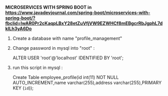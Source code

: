 **MICROSERVICES WITH SPRING BOOT in https://www.javadevjournal.com/spring-boot/microservices-with-spring-boot/?fbclid=IwAR0Pr2cKaqpLBxY28etZuVfjVW9EZWHCf8mEBgcrRbJgphL7dkILh3yA6Do**

1. Create a database with name "profile_management"
2. Change password in mysql into "root" : 

   ALTER USER 'root'@'localhost' IDENTIFIED BY 'root';
3. run this script in mysql :

   Create Table employee_profile(id int(11) NOT NULL AUTO_INCREMENT,name varchar(255),address varchar(255),PRIMARY KEY (`id`));
    
